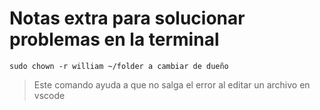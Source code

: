 # Notas extra para solucionar problemas en la terminal

```terminal
sudo chown -r william ~/folder a cambiar de dueño
```
> Este comando ayuda a que no salga el error al editar un archivo en vscode 